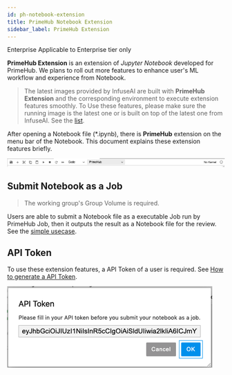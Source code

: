 ```yaml
---
id: ph-notebook-extension
title: PrimeHub Notebook Extension
sidebar_label: PrimeHub Extension
---
```


<div class="ee-only tooltip">Enterprise
  <span class="tooltiptext">Applicable to Enterprise tier only</span>
</div>

**PrimeHub Extension** is an extension of *Jupyter Notebook* developed for PrimeHub. We plans to roll out more features to enhance user's ML workflow and experience from Notebook.

>The latest images provided by InfuseAI are built with **PrimeHub Extension** and the corresponding environment to execute extension features smoothly. To Use these features, please make sure the running image is the latest one or is built on top of the latest one from InfuseAI. See the [list](guide_manual/images-list).

After opening a Notebook file (*.ipynb), there is **PrimeHub** extension on the menu bar of the Notebook. This document explains these extension features briefly.

![](assets/ph-extension-menu.png)

## Submit Notebook as a Job

>The working group's Group Volume is required.

Users are able to submit a Notebook file as a executable Job run by PrimeHub Job, then it outputs the result as a Notebook file for the review. See the [simple usecase](notebook-as-job).

## API Token

To use these extension features, a API Token of a user is required. See [How to generate a API Token](tasks/api-token).

![](assets/ph-extension-token.png)